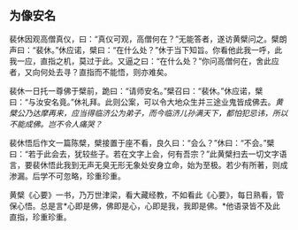 ## 为像安名

裴休因观高僧真仪，曰：“真仪可观，高僧何在？”无能答者，遂访黄檗问之。檗朗声曰：“裴休。”休应诺，檗曰：“在什么处？”休于当下知旨。你看他此我一呼，此我一应，直指之机，莫过于此。又逼之曰：“在什么处？”你问高僧何在，舍此应者，又向何处去寻？直指而不能悟，则亦难矣。

裴休一日托一尊佛于檗前，跪曰：“请师安名。”檗召曰：“裴休。”休应诺，檗曰：“与汝安名竟。”休礼拜。此则公案，可以令大地众生并三途业鬼皆成佛去。*黄檗公乃达摩再来，应当得临济公为弟子，而今临济儿孙满天下，都怕犯忌讳，所以不能成佛。岂不令人痛哭？*

裴休悟后作文一篇陈檗，檗接置于座不看，良久曰：“会么？”休曰：“不会。”檗曰：“若于此会去，犹较些子。若在文字上会，何有吾宗？”此黄檗扫去一切文字语言，要裴休悟此我到无声无臭无形无象处安身立命，始为至极。若少有所著，则成渗漏。后学不可忽略，珍重珍重。

黄檗《心要》一书，乃万世津梁，看大藏经教，不如看此《心要》，每日熟看，管保心悟。总是言*心即是佛，佛即是心，心即是我，我即是佛。*他语录皆不及此直指，珍重珍重。
